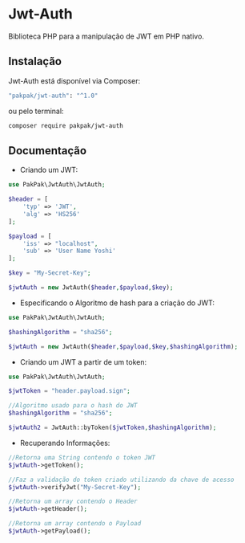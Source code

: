 # Jwt-Auth
Biblioteca PHP para a manipulação de JWT em PHP nativo.

## Instalação

Jwt-Auth está disponível via Composer:

```bash
"pakpak/jwt-auth": "^1.0"
```

ou pelo terminal:

```bash
composer require pakpak/jwt-auth
```

## Documentação

- Criando um JWT:

```php
use PakPak\JwtAuth\JwtAuth;

$header = [
    'typ' => 'JWT',
    'alg' => 'HS256'
];

$payload = [
    'iss' => "localhost",
    'sub' => 'User Name Yoshi'
];

$key = "My-Secret-Key";

$jwtAuth = new JwtAuth($header,$payload,$key);
```

- Especificando o Algoritmo de hash para a criação do JWT:

```php
use PakPak\JwtAuth\JwtAuth;

$hashingAlgorithm = "sha256";

$jwtAuth = new JwtAuth($header,$payload,$key,$hashingAlgorithm);
```

- Criando um JWT a partir de um token:

```php
use PakPak\JwtAuth\JwtAuth;

$jwtToken = "header.payload.sign";

//Algoritmo usado para o hash do JWT
$hashingAlgorithm = "sha256";

$jwtAuth2 = JwtAuth::byToken($jwtToken,$hashingAlgorithm);
```

- Recuperando Informações:
```php
//Retorna uma String contendo o token JWT
$jwtAuth->getToken();

//Faz a validação do token criado utilizando da chave de acesso
$jwtAuth->verifyJwt("My-Secret-Key");

//Retorna um array contendo o Header
$jwtAuth->getHeader();

//Retorna um array contendo o Payload
$jwtAuth->getPayload();
```

